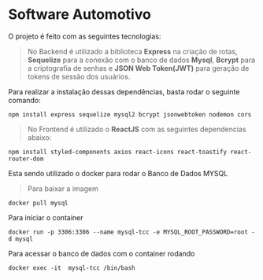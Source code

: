 # Software Automotivo

O projeto é feito com as seguintes tecnologias:

> No Backend é utilizado a biblioteca <strong>Express</strong> na criação de rotas, <strong>Sequelize</strong> para a conexão com o banco de dados <strong>Mysql</strong>,
> <strong>Bcrypt</strong> para a criptografia de senhas e <strong>JSON Web Token(JWT)</strong> para geração de tokens de sessão dos usuários.

Para realizar a instalação dessas dependências, basta rodar o seguinte comando:

```
npm install express sequelize mysql2 bcrypt jsonwebtoken nodemon cors
```

> No Frontend é utilizado o <strong>ReactJS</strong> com as seguintes dependencias abaixo:

```
npm install styled-components axios react-icons react-toastify react-router-dom
```

Esta sendo utilizado o docker para rodar o Banco de Dados MYSQL

> Para baixar a imagem

```
docker pull mysql 
```

Para iniciar o container

```
docker run -p 3306:3306 --name mysql-tcc -e MYSQL_ROOT_PASSWORD=root -d mysql
```

Para acessar o banco de dados com o container rodando

```
docker exec -it  mysql-tcc /bin/bash
```


